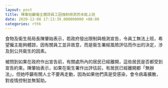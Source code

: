 ```yaml
---
layout: post
title: 陳肇始籲僱主體諒員工因強制檢測而未能上班
date: 2020-12-08 17:13:39.000000000 +08:00
categories: rthk
---
```


食物及衞生局局長陳肇始表示，若政府發出限制與檢測宣告，令員工無法上班，希望僱主能夠體諒，因有關員工並非故意，而是衞生署經風險評估而作出的決定，涉及到公共衞生的因素。

被問到如果在政府作出宣告前，有關處所內的居民已經離開，這些居民是否都受到宣告約束。陳肇始表示，如果在衞生署作出評估前，有居民已經離開都「無辦法」，但她呼籲有關人士不要再走動，因為如果他們真是受感染，會令病毒擴散，對疫情控制並無幫助。
